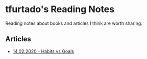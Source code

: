 # tfurtado's Reading Notes

Reading notes about books and articles I think are worth sharing.

## Articles

* [14.02.2020 - Habits vs Goals](./articles/20200214-habits-vs-goals.md)
